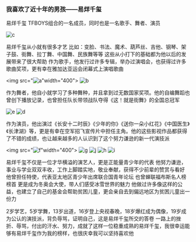 ### **我喜欢了近十年的男孩——易烊千玺**
易烊千玺
TFBOYS组合的一名成员，同时也是一名歌手、舞者、演员

![c](https://user-images.githubusercontent.com/95908853/145554510-7d32e7d7-d75b-4e57-b9ef-9ffebcefafc2.jpg)


易烊千玺从小就有很多才艺 
比如：变脸、书法、魔术、葫芦丝、吉他、钢琴、架子鼓、街舞、拉丁舞、中国舞、民族舞等等
这些从小打下的基础都为他以后的发展带来了很大帮助
作为歌手，他发行过许多专辑，举办过演唱会，也获得过许多歌曲奖项，更有幸在雅加达亚运会闭幕式上演唱歌曲

<img src="![a](https://user-images.githubusercontent.com/95908853/145554547-d6467760-1e66-42c4-89e4-a6e7ca8ed202.jpg)"width="400">
![b](https://user-images.githubusercontent.com/95908853/145554602-84994dd2-ec3a-4d4e-89b0-c82b647d9a20.jpg)


作为舞者，他自小就学习了多种舞种，并且拿到过无数国家奖项。他的自编舞蹈也曾创下播放记录，也曾担任队长带领战队夺得《这！就是街舞》的全国总冠军

![e](https://user-images.githubusercontent.com/95908853/145554644-dc0f2a54-671d-4427-8e9b-3c722a401178.jpg)
![d](https://user-images.githubusercontent.com/95908853/145554672-7323b2dc-099f-4ecf-8d41-db575ea1e6ca.jpg)


作为演员，他出演过《长安十二时辰》《少年的你》《送你一朵小红花》《中国医生》《长津湖》等，更是有幸在空军招飞宣传片中担任主角。他的这些影视作品都获得了不错的成绩，也让越来越多的人认识到了这个努力谦逊的新一代演技派

<img src="![f](https://user-images.githubusercontent.com/95908853/145554749-47fb939c-fce1-4442-b309-656698bd2c5c.jpg)"width="400">
![g](https://user-images.githubusercontent.com/95908853/145554794-41386ccc-b117-404f-aa51-e5385b25ebb6.jpg)
![j](https://user-images.githubusercontent.com/95908853/145554829-100e97b4-a69e-45bd-8335-129bce0741d7.jpg)
![h](https://user-images.githubusercontent.com/95908853/145554866-5aa6af8d-18bb-4c78-89dc-edf5170dff93.jpg)
![i](https://user-images.githubusercontent.com/95908853/145554886-38b0023c-b634-4a38-a237-565d937948cf.jpg)

易烊千玺不仅是一位才华横溢的演艺人，更是正能量青少年的代表
他努力谦逊，事业与学业双双丰收，工作上脚踏实地，敬业奉献，获得不少前辈的赞赏与看好
他曾担任特使，代表亚太地区青少年出席联合国青年论坛
也曾蝉联福布斯名人榜榜首
更是成为冬奥会大使，带人们感受冰雪世界的魅力
他做过许多像这样的公益，也建立了自己的基金会帮助贫困儿童，更会亲自去到偏远地区为贫困儿童出一份力

2岁学艺，5岁学舞，13岁出道，16岁登上央视春晚，18岁爆红成为偶像，19岁成为公认的演技派，背负辱骂，证明自己，这是易烊千玺所交的答卷
一路上的挫折、辱骂，付出的汗水、努力，成就了这样一位稳重成熟的易烊千玺，我很幸运能够有易烊千玺作为我的榜样，也很庆幸我可以坚持喜欢他
